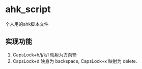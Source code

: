 # ahk_script

个人用的ahk脚本文件

## 实现功能

1. CapsLock+h/j/k/l 映射为方向箭
2. CapsLock+d 映身为 backspace, CapsLock+x 映射为 delete.
